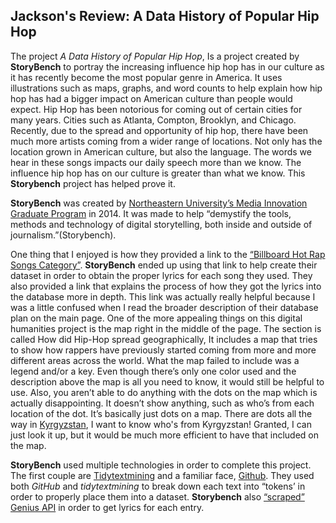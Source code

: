 
Jackson's Review: A Data History of Popular Hip Hop
---

The project _A Data History of Popular Hip Hop_, Is a project created by **StoryBench** to portray the increasing influence hip hop has in our culture as it has recently become the most popular genre in America. It uses illustrations such as maps, graphs, and word counts to help explain how hip hop has had a bigger impact on American culture than people would expect. Hip Hop has been notorious for coming out of certain cities for many years. Cities such as Atlanta, Compton, Brooklyn, and Chicago. Recently, due to the spread and opportunity of hip hop, there have been much more artists coming from a wider range of locations. Not only has the location grown in American culture, but also the language. The words we hear in these songs impacts our daily speech more than we know. The influence hip hop has on our culture is greater than what we know. This **Storybench** project has helped prove it. 

**StoryBench** was created by [Northeastern University’s Media Innovation Graduate Program](https://www.northeastern.edu/graduate/program/master-of-arts-in-journalism-media-innovation-track-5228/) in 2014. It was made to help “demystify the tools, methods and technology of digital storytelling, both inside and outside of journalism.”(Storybench).

 One thing that I enjoyed is how they provided a link to the [“Billboard Hot Rap Songs Category”](https://www.billboard.com/charts/rap-song). **StoryBench**  ended up using that link to help create their dataset in order to obtain the proper lyrics for each song they used. They also provided a link that explains the process of how they got the lyrics into the database more in depth. This link was actually really helpful because I was a little confused when I read the broader description of their database plan on the main page. One of the more appealing things on this digital humanities project is the map right in the middle of the page. The section is called How did Hip-Hop spread geographically, It includes a map that tries to show how rappers have previously started coming from more and more different areas across the world. What the map failed to include was a legend and/or a key. Even though there’s only one color used and the description above the map is all you need to know, it would still be helpful to use. Also, you aren’t able to do anything with the dots on the map which is actually disappointing. It doesn’t show anything, such as who’s from each location of the dot. It’s basically just dots on a map. There are dots all the way in [Kyrgyzstan](https://www.britannica.com/place/Kyrgyzstan), I want to know who's from Kyrgyzstan! Granted, I can just look it up, but it would be much more efficient to have that included on the map. 
 
 
 




**StoryBench** used multiple technologies in order to complete this project. The first couple are [Tidytextmining](https://www.tidytextmining.com) and a familiar face, [Github](https://github.com/afran14/hiphop-text-analysis). They used both _GitHub_ and _tidytextmining_ to break down each text into “tokens’ in order to properly place them into a dataset. **Storybench**  also [“scraped”](https://www.imperva.com/learn/application-security/web-scraping-attack/) [Genius API](https://docs.genius.com) in order to get lyrics for each entry. 

